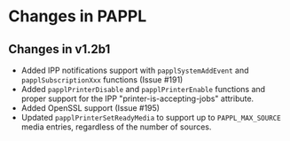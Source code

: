 Changes in PAPPL
================

Changes in v1.2b1
-----------------

- Added IPP notifications support with `papplSystemAddEvent` and
  `papplSubscriptionXxx` functions (Issue #191)
- Added `papplPrinterDisable` and `papplPrinterEnable` functions and proper
  support for the IPP "printer-is-accepting-jobs" attribute.
- Added OpenSSL support (Issue #195)
- Updated `papplPrinterSetReadyMedia` to support up to `PAPPL_MAX_SOURCE`
  media entries, regardless of the number of sources.
